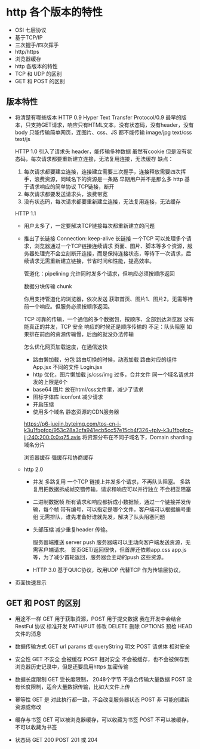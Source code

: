 # http 各个版本的特性

- OSI 七层协议 
- 基于TCP/IP
- 三次握手/四次挥手
- http/https
- 浏览器缓存
- http 各版本的特性
- TCP 和 UDP 的区别
- GET 和 POST 的区别

## 版本特性
- 将清楚有哪些版本
   HTTP 0.9 
   Hyper Text Transfer Protocol/0.9
   最早的版本，只支持GET请求，响应只有HTML文本，没有状态码，没有header，没有body
   只能传输简单网页，连图片、css、JS 都不能传输
   image/jpg  text/css  text/js

   HTTP 1.0
   引入了请求头 header，能传输多种数据
   虽然有cookie 但是没有状态码，每次请求都要重新建立连接，无法复用连接，无法缓存
   缺点：
   1. 每次请求都要建立连接，连接建立需要三次握手，连接释放需要四次挥手，浪费资源，同域名下的资源是一条路
   早期用户并不是那么多
   http 基于请求响应的简单协议 TCP链接，断开
   2. 每次请求都要发送请求头，浪费带宽
   3. 没有状态码，每次请求都要重新建立连接，无法复用连接，无法缓存

   HTTP 1.1

   - 用户太多了，一定要解决TCP链接每次都重新建立的问题
   - 推出了长链接
       Connection: keep-alive  长链接
       一个TCP 可以处理多个请求，浏览器通过一个TCP链接连续请求
       页面、图片、脚本等多个资源，服务器处理完不会立刻断开连接，而是保持连接状态，等待下一次请求，后续请求无需重新建立链接，节省时间和性能，提高效率。

       管道化：pipelining
       允许同时发多个请求，但响应必须按顺序返回

       数据分块传输 chunk 

       你用支持管道化的浏览器，依次发送 获取首页、图片1、图片2，无需等待前一个响应。但服务必须按顺序返回。

       TCP 可靠的传输，一个通信的多个数据包，按顺序、全部到达浏览器
       没有能真正的并发，TCP 安全 响应的时候还是顺序传输的
       不足：队头阻塞 如果排在前面的资源传输慢，后面的就没办法传输

       怎么优化网页加载速度，在通信这快

       - 路由懒加载，分包
           路由切换的时候，动态加载 路由对应的组件
           App.jsx 不同的文件 
           Login.jsx
       - http 优化，图片懒加载
           js/css/img 过多，合并文件
           同一个域名请求并发的上限是6个
       - base64 图片 放在html/css文件里，减少了请求 
       - 图标字体库  iconfont  减少请求
       - 开启压缩
       - 使用多个域名  静态资源的CDN服务器 

       https://p6-juejin.byteimg.com/tos-cn-i-k3u1fbpfcp/953c28a3cfa941ecb5cc57e15cb4f326~tplv-k3u1fbpfcp-jj:240:200:0:0:q75.avis
       将资源分布在不同子域名下，Domain sharding 域名分片

       浏览器缓存 强缓存和协商缓存

   - http 2.0
       - 并发 多路复用
          一个TCP 链接上并发多个请求，不再队头阻塞。
          多路复用把数据拆成帧交错传输，请求和响应可以并行独立
          不会相互阻塞
       - 二进制数据帧
           所有请求和响应都拆成小数据帧，通过一个链接并发传输，每个帧
           带有编号，可以指定是哪个文件，客户端可以根据编号重组
           无需排队，谁先准备好谁就先发，解决了队头阻塞问题

       - 头部压缩 
           减少重复header 传输。

           服务器端推送 server push
           服务器端可以主动向客户端发送资源，无需客户端请求。
           首页GET/返回很快，但首屏还依赖app.css app.js 等，为了减少首轮返回，服务器会主动的push 这些资源。

     - HTTP 3.0
        基于QUIC协议，改用UDP 代替TCP 作为传输层协议，
         
- 页面快速显示

## GET 和 POST 的区别 
- 用途不一样
  GET 用于获取资源，POST 用于提交数据
  我在开发中会结合RestFul 协议 标准开发
  PATH/PUT 修改 DELETE 删除
  OPTIONS 预检 HEAD 文件的消息 

- 数据传输方式
    GET url params 或 queryString 明文
    POST 请求体 相对安全

- 安全性
    GET 不安全 会被缓存
    POST 相对安全 不会被缓存，也不会被保存到浏览器历史记录中，但是还要启用https 加密传输

- 数据长度限制
    GET 受长度限制， 2048个字节  不适合传输大量数据
    POST 没有长度限制，适合大量数据传输，比如大文件上传

- 幂等性
    GET 是 对此执行都一致，不会改变服务器状态
    POST 非 可能创建新资源或修改

- 缓存与书签
    GET 可以被浏览器缓存，可以收藏为书签
    POST 不可以被缓存，不可以收藏为书签

- 状态码
    GET 200
    POST 201 或 204